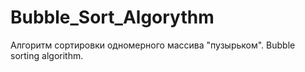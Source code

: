 Bubble_Sort_Algorythm
=====================

Алгоритм сортировки одномерного массива "пузырьком".
Bubble sorting algorithm.
